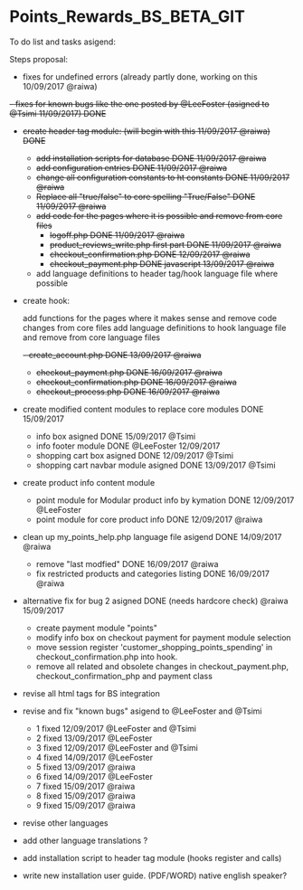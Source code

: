 # Points_Rewards_BS_BETA_GIT

To do list and tasks asigend:

 Steps proposal:

- fixes for undefined errors (already partly done, working on this 10/09/2017 @raiwa)

<s>- fixes for known bugs like the one posted by @LeeFoster (asigned to @Tsimi 11/09/2017) DONE

- create header tag module: (will begin with this 11/09/2017 @raiwa) DONE

    - add installation scripts for database DONE 11/09/2017 @raiwa
    - add configuration entries DONE 11/09/2017 @raiwa
    - change all configuration constants to ht constants DONE 11/09/2017 @raiwa
    - Replace all "true/false" to core spelling "True/False" DONE 11/09/2017 @raiwa
    - add code for the pages where it is possible and remove from core files
      - logoff.php DONE 11/09/2017 @raiwa
      - product_reviews_write.php first part DONE 11/09/2017 @raiwa
      - checkout_confirmation.php DONE 12/09/2017 @raiwa
      - checkout_payment.php DONE javascript 13/09/2017 @raiwa</s>
    - add language definitions to header tag/hook language file where possible

- create hook:

    add functions for the pages where it makes sense and remove code changes from core files
    add language definitions to hook language file and remove from core language files
    
    <s>- create_account.php DONE 13/09/2017 @raiwa
    - checkout_payment.php DONE 16/09/2017 @raiwa
    - checkout_confirmation.php DONE 16/09/2017 @raiwa
    - checkout_process.php DONE 16/09/2017 @raiwa</s>

- create modified content modules to replace core modules DONE 15/09/2017
  - info box asigned DONE 15/09/2017 @Tsimi
  - info footer module DONE @LeeFoster 12/09/2017
  - shopping cart box asigned DONE 12/09/2017 @Tsimi 
  - shopping cart navbar module asigned DONE 13/09/2017 @Tsimi
  
- create product info content module
  - point module for Modular product info by kymation DONE 12/09/2017 @LeeFoster
  - point module for core product info DONE 12/09/2017 @raiwa
  
- clean up my_points_help.php language file asigend DONE 14/09/2017 @raiwa
  - remove "last modfied" DONE 16/09/2017 @raiwa
  - fix restricted products and categories listing DONE 16/09/2017 @raiwa

- alternative fix for bug 2 asigned DONE (needs hardcore check) @raiwa 15/09/2017
  - create payment module "points"
  - modify info box on checkout payment for payment module selection
  - move session register 'customer_shopping_points_spending' in checkout_confirmation.php into hook.
  - remove all related and obsolete changes in checkout_payment.php, checkout_confirmation_php and payment class

- revise all html tags for BS integration

- revise and fix "known bugs" asigend to @LeeFoster and @Tsimi
  - 1 fixed 12/09/2017 @LeeFoster and @Tsimi
  - 2 fixed 13/09/2017 @LeeFoster
  - 3 fixed 12/09/2017 @LeeFoster and @Tsimi
  - 4 fixed 14/09/2017 @LeeFoster
  - 5 fixed 13/09/2017 @raiwa
  - 6 fixed 14/09/2017 @LeeFoster
  - 7 fixed 15/09/2017 @raiwa
  - 8 fixed 15/09/2017 @raiwa
  - 9 fixed 15/09/2017 @raiwa
  
- revise other languages
- add other language translations ?

- add installation script to header tag module (hooks register and calls) 

- write new installation user guide. (PDF/WORD) native english speaker?
